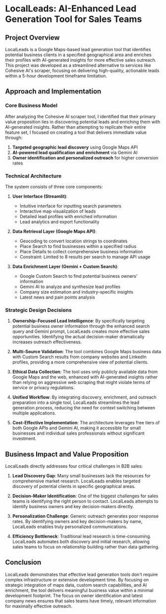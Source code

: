 # LocalLeads: AI-Enhanced Lead Generation Tool for Sales Teams

## Project Overview
LocalLeads is a Google Maps-based lead generation tool that identifies potential business clients in a specified geographical area and enriches their profiles with AI-generated insights for more effective sales outreach. This project was developed as a streamlined alternative to services like Cohesive AI's scraper, focusing on delivering high-quality, actionable leads within a 5-hour development timeframe limitation.

## Approach and Implementation

### Core Business Model
After analyzing the Cohesive AI scraper tool, I identified that their primary value proposition lies in discovering potential leads and enriching them with AI-generated insights. Rather than attempting to replicate their entire feature set, I focused on creating a tool that delivers immediate value through:

1. **Targeted geographic lead discovery** using Google Maps API
2. **AI-powered lead qualification and enrichment** via Gemini AI
3. **Owner identification and personalized outreach** for higher conversion rates

### Technical Architecture
The system consists of three core components:

1. **User Interface (Streamlit)**:
   - Intuitive interface for inputting search parameters
   - Interactive map visualization of leads
   - Detailed lead profiles with enriched information
   - Lead analytics and export functionality

2. **Data Retrieval Layer (Google Maps API)**:
   - Geocoding to convert location strings to coordinates
   - Place Search to find businesses within a specified radius
   - Place Details to collect comprehensive business information
   - Constraint: Limited to 8 results per search to manage API usage

3. **Data Enrichment Layer (Gemini + Custom Search)**:
   - Google Custom Search to find potential business owners' information
   - Gemini AI to analyze and synthesize lead profiles
   - Company size estimation and industry-specific insights
   - Latest news and pain points analysis

### Strategic Design Decisions

1. **Ownership-Focused Lead Intelligence**: 
   By specifically targeting potential business owner information through the enhanced search query and Gemini prompt, LocalLeads creates more effective sales opportunities. Identifying the actual decision-maker dramatically increases outreach effectiveness.

2. **Multi-Source Validation**:
   The tool combines Google Maps business data with Custom Search results from company websites and LinkedIn profiles, providing a more comprehensive view of potential clients.

3. **Ethical Data Collection**:
   The tool uses only publicly available data from Google Maps and the web, enhanced with AI-generated insights rather than relying on aggressive web scraping that might violate terms of service or privacy regulations.

4. **Unified Workflow**:
   By integrating discovery, enrichment, and outreach preparation into a single tool, LocalLeads streamlines the lead generation process, reducing the need for context switching between multiple applications.

5. **Cost-Effective Implementation**:
   The architecture leverages free tiers of both Google APIs and Gemini AI, making it accessible for small businesses and individual sales professionals without significant investment.

## Business Impact and Value Proposition

LocalLeads directly addresses four critical challenges in B2B sales:

1. **Lead Discovery Gap**: Many small businesses lack the resources for comprehensive market research. LocalLeads enables targeted discovery of potential clients in specific geographical areas.

2. **Decision-Maker Identification**: One of the biggest challenges for sales teams is identifying the right person to contact. LocalLeads attempts to identify business owners and key decision-makers directly.

3. **Personalization Challenge**: Generic outreach generates poor response rates. By identifying owners and key decision-makers by name, LocalLeads enables truly personalized communications.

4. **Efficiency Bottleneck**: Traditional lead research is time-consuming. LocalLeads automates both discovery and initial research, allowing sales teams to focus on relationship building rather than data gathering.

## Conclusion

LocalLeads demonstrates that effective lead generation tools don't require complex infrastructure or extensive development time. By focusing on strategic integration of maps data, custom search capabilities, and AI enrichment, the tool delivers meaningful business value within a minimal development footprint. The focus on owner identification and latest company news ensures that sales teams have timely, relevant information for maximally effective outreach.
